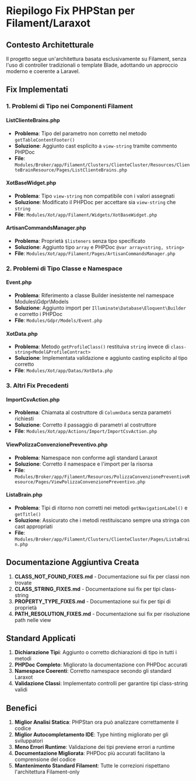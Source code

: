 # Riepilogo Fix PHPStan per Filament/Laraxot

## Contesto Architetturale
Il progetto segue un'architettura basata esclusivamente su Filament, senza l'uso di controller tradizionali o template Blade, adottando un approccio moderno e coerente a Laravel.

## Fix Implementati

### 1. Problemi di Tipo nei Componenti Filament

#### ListClienteBrains.php
- **Problema**: Tipo del parametro non corretto nel metodo `getTableContentFooter()`
- **Soluzione**: Aggiunto cast esplicito a `view-string` tramite commento PHPDoc
- **File**: `Modules/Broker/app/Filament/Clusters/ClienteCluster/Resources/ClienteBrainResource/Pages/ListClienteBrains.php`

#### XotBaseWidget.php
- **Problema**: Tipo `view-string` non compatibile con i valori assegnati
- **Soluzione**: Modificato il PHPDoc per accettare sia `view-string` che `string`
- **File**: `Modules/Xot/app/Filament/Widgets/XotBaseWidget.php`

#### ArtisanCommandsManager.php
- **Problema**: Proprietà `$listeners` senza tipo specificato
- **Soluzione**: Aggiunto tipo `array` e PHPDoc `@var array<string, string>`
- **File**: `Modules/Xot/app/Filament/Pages/ArtisanCommandsManager.php`

### 2. Problemi di Tipo Classe e Namespace

#### Event.php
- **Problema**: Riferimento a classe Builder inesistente nel namespace Modules\Gdpr\Models
- **Soluzione**: Aggiunto import per `Illuminate\Database\Eloquent\Builder` e corretto i PHPDoc
- **File**: `Modules/Gdpr/Models/Event.php`

#### XotData.php
- **Problema**: Metodo `getProfileClass()` restituiva `string` invece di `class-string<Model&ProfileContract>`
- **Soluzione**: Implementata validazione e aggiunto casting esplicito al tipo corretto
- **File**: `Modules/Xot/app/Datas/XotData.php`

### 3. Altri Fix Precedenti

#### ImportCsvAction.php
- **Problema**: Chiamata al costruttore di `ColumnData` senza parametri richiesti
- **Soluzione**: Corretto il passaggio di parametri al costruttore
- **File**: `Modules/Xot/app/Actions/Import/ImportCsvAction.php`

#### ViewPolizzaConvenzionePreventivo.php
- **Problema**: Namespace non conforme agli standard Laraxot
- **Soluzione**: Corretto il namespace e l'import per la risorsa
- **File**: `Modules/Broker/app/Filament/Resources/PolizzaConvenzionePreventivoResource/Pages/ViewPolizzaConvenzionePreventivo.php`

#### ListaBrain.php
- **Problema**: Tipi di ritorno non corretti nei metodi `getNavigationLabel()` e `getTitle()`
- **Soluzione**: Assicurato che i metodi restituiscano sempre una stringa con cast appropriati
- **File**: `Modules/Broker/app/Filament/Clusters/ClienteCluster/Pages/ListaBrain.php`

## Documentazione Aggiuntiva Creata

1. **CLASS_NOT_FOUND_FIXES.md** - Documentazione sui fix per classi non trovate
2. **CLASS_STRING_FIXES.md** - Documentazione sui fix per tipi class-string
3. **PROPERTY_TYPE_FIXES.md** - Documentazione sui fix per tipi di proprietà
4. **PATH_RESOLUTION_FIXES.md** - Documentazione sui fix per risoluzione path nelle view

## Standard Applicati

1. **Dichiarazione Tipi**: Aggiunto o corretto dichiarazioni di tipo in tutti i metodi
2. **PHPDoc Completo**: Migliorato la documentazione con PHPDoc accurati
3. **Namespace Coerenti**: Corretto namespace secondo gli standard Laraxot
4. **Validazione Classi**: Implementato controlli per garantire tipi class-string validi

## Benefici

1. **Miglior Analisi Statica**: PHPStan ora può analizzare correttamente il codice
2. **Miglior Autocompletamento IDE**: Type hinting migliorato per gli sviluppatori
3. **Meno Errori Runtime**: Validazione dei tipi previene errori a runtime
4. **Documentazione Migliorata**: PHPDoc più accurati facilitano la comprensione del codice
5. **Mantenimento Standard Filament**: Tutte le correzioni rispettano l'architettura Filament-only
